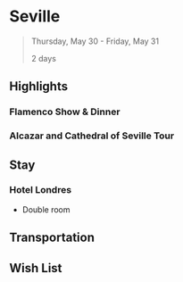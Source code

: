 # Seville

> Thursday, May 30 - Friday, May 31
> 
> 2 days

## Highlights

### Flamenco Show & Dinner

### Alcazar and Cathedral of Seville Tour

## Stay

### Hotel Londres

* Double room

## Transportation

## Wish List